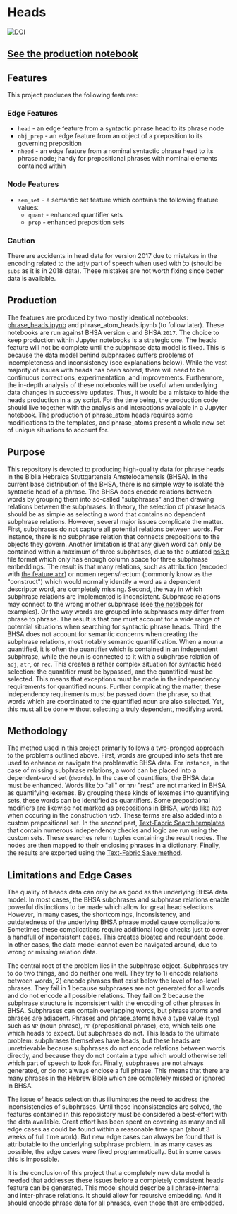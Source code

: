 # Heads

[![DOI](https://zenodo.org/badge/161826530.svg)](https://zenodo.org/badge/latestdoi/161826530)

## [See the production notebook](https://nbviewer.jupyter.org/github/ETCBC/heads/blob/master/phrase_heads.ipynb)

## Features

This project produces the following features:

### Edge Features

* `head` - an edge feature from a syntactic phrase head to its phrase node
* `obj_prep` - an edge feature from an object of a preposition to its governing preposition
* `nhead` - an edge feature from a nominal syntactic phrase head to its phrase node; handy for prepositional phrases with nominal elements contained within

### Node Features
* `sem_set` - a semantic set feature which contains the following feature values:
	* `quant` - enhanced quantifier sets
	* `prep` - enhanced preposition sets 


### Caution
There are accidents in head data for version 2017 due to mistakes in the encoding related to the `adjv` part of speech when used with כל (should be `subs` as it is in 2018 data). These mistakes are not worth fixing since better data is available.

## Production

The features are produced by two mostly identical notebooks: [phrase_heads.ipynb](phrase_heads.ipynb) and phrase_atom_heads.ipynb (to follow later). These notebooks are run against BHSA version `c` and BHSA `2017`. The choice to keep production within Jupyter notebooks is a strategic one. The heads feature will not be complete until the subphrase data model is fixed. This is because the data model behind subphrases suffers problems of incompleteness and inconsistency (see explanations below). While the vast majority of issues with heads has been solved, there will need to be continuous corrections, experimentation, and improvements. Furthermore, the in-depth analysis of these notebooks will be useful when underlying data changes in successive updates. Thus, it would be a mistake to hide the heads production in a .py script. For the time being, the production code should live together with the analysis and interactions available in a Jupyter notebook. The production of phrase_atom heads requires some modifications to the templates, and phrase_atoms present a whole new set of unique situations to account for.  

## Purpose

This repository is devoted to producing high-quality data for phrase heads in the Biblia Hebraica Stuttgartensia Amstelodamensis (BHSA). In the current base distribution of the BHSA, there is no simple way to isolate the syntactic head of a phrase. The BHSA does encode relations between words by grouping them into so-called "subphrases" and then drawing relations between the subphrases. In theory, the selection of phrase heads should be as simple as selecting a word that contains no dependent subphrase relations. However, several major issues complicate the matter. First, subphrases do not capture all potential relations between words. For instance, there is no subphrase relation that connects prepositions to the objects they govern. Another limitation is that any given word can only be contained within a maximum of three subphrases, due to the outdated [ps3.p](www.etcbc.nl/datacreation/#ps3.p) file format which only has enough column space for three subphrase embeddings. The result is that many relations, such as attribution (encoded with [the feature `atr`](https://etcbc.github.io/bhsa/features/hebrew/c/rela)) or nomen regens/rectum (commonly know as the "construct") which would normally identify a word as a dependent descriptor word, are completely missing. Second, the way in which subphrase relations are implemented is inconsistent. Subphrase relations may connect to the wrong mother subphrase (see [the notebook](phrase_heads.ipynb) for examples). Or the way words are grouped into subphrases may differ from phrase to phrase. The result is that one must account for a wide range of potential situations when searching for syntactic phrase heads. Third, the BHSA does not account for semantic concerns when creating the subphrase relations, most notably semantic quantification. When a noun a quantified, it is often the quantifier which is contained in an independent subphrase, while the noun is connected to it with a subphrase relation of `adj`, `atr`, or `rec`. This creates a rather complex situation for syntactic head selection: the quantifier must be bypassed, and the quantified must be selected. This means that exceptions must be made in the independency requirements for quantified nouns. Further complicating the matter, these independency requirements must be passed down the phrase, so that words which are coordinated to the quantified noun are also selected. Yet, this must all be done without selecting a truly dependent, modifying word.

## Methodology

The method used in this project primarily follows a two-pronged approach to the problems outlined above. First, words are grouped into sets that are used to enhance or navigate the problematic BHSA data. For instance, in the case of missing subphrase relations, a word can be placed into a dependent-word set (`dwords`). In the case of quantifiers, the BHSA data must be enhanced. Words like כל "all" or יתר "rest" are not marked in BHSA as quantifying lexemes. By grouping these kinds of lexemes into quantifying sets, these words can be identified as quantifiers. Some prepositional modifiers are likewise not marked as prepositions in BHSA, words like פנה when occuring in the construction לפני. These terms are also added into a custom prepositional set. In the second part, [Text-Fabric Search templates](https://annotation.github.io/text-fabric/Use/Search/) that contain numerous independency checks and logic are run using the custom sets. These searches return tuples containing the result nodes. The nodes are then mapped to their enclosing phrases in a dictionary. Finally, the results are exported using the [Text-Fabric Save method](https://annotation.github.io/text-fabric/Create/CreateTF/).

## Limitations and Edge Cases
   
The quality of heads data can only be as good as the underlying BHSA data model. In most cases, the BHSA subphrases and subphrase relations enable powerful distinctions to be made which allow for great head selections. However, in many cases, the shortcomings, inconsistency, and outdatedness of the underlying BHSA phrase model cause complications. Sometimes these complications require additional logic checks just to cover a handfull of inconsistent cases. This creates bloated and redundant code. In other cases, the data model cannot even be navigated around, due to wrong or missing relation data.

The central root of the problem lies in the subphrase object. Subphrases try to do two things, and do neither one well. They try to 1) encode relations between words, 2) encode phrases that exist below the level of top-level phrases. They fail in 1 because subphrases are not generated for all words and do not encode all possible relations. They fail on 2 because the subphrase structure is inconsistent with the encoding of other phrases in BHSA. Subphrases can contain overlapping words, but phrase atoms and phrases are adjacent. Phrases and phrase_atoms have a type value (`typ`) such as `NP` (noun phrase), `PP` (prepositional phrase), etc, which tells one which heads to expect. But subphrases do not. This leads to the ultimate problem: subphrases themselves have heads, but these heads are unretrievable because subphrases do not encode relations between words directly, and because they do not contain a type which would otherwise tell which part of speech to look for. Finally, subphrases are not always generated, or do not always enclose a full phrase. This means that there are many phrases in the Hebrew Bible which are completely missed or ignored in BHSA.

The issue of heads selection thus illuminates the need to address the inconsistencies of subphrases. Until those inconsistencies are solved, the features contained in this reposistory must be considered a best-effort with the data available. Great effort has been spent on covering as many and all edge cases as could be found within a reasonable time span (about 3 weeks of full time work). But new edge cases can always be found that is attributable to the underlying subphrase problem. In as many cases as possible, the edge cases were fixed programmatically. But in some cases this is impossible.

It is the conclusion of this project that a completely new data model is needed that addresses these issues before a completely consistent heads feature can be generated. This model should describe all phrase-internal and inter-phrase relations. It should allow for recursive embedding. And it should encode phrase data for all phrases, even those that are embedded.    
